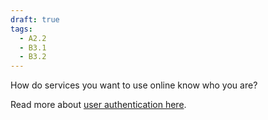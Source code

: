 ```yaml
---
draft: true
tags:
  - A2.2
  - B3.1
  - B3.2
---
```

How do services you want to use online know who you are?

Read more about [user authentication here](https://www.russellgordon.ca/lcs/2023-24/icd2o/user-authentication.pdf).